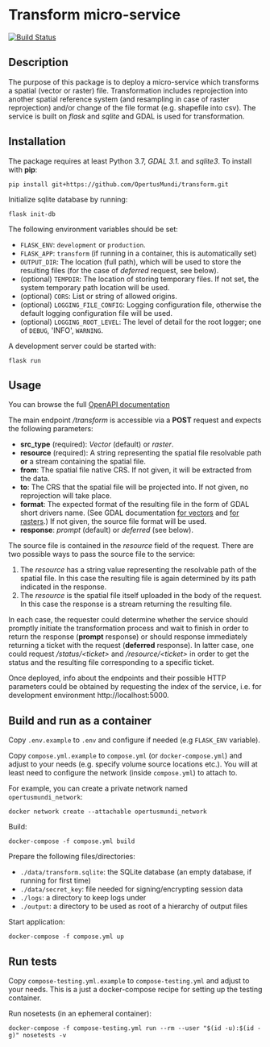 # Transform micro-service

[![Build Status](https://ci.dev-1.opertusmundi.eu:9443/api/badges/OpertusMundi/transform/status.svg?ref=refs/heads/master)](https://ci.dev-1.opertusmundi.eu:9443/OpertusMundi/transform)

## Description

The purpose of this package is to deploy a micro-service which transforms a spatial (vector or raster) file. Transformation includes reprojection into another spatial reference system (and resampling in case of raster reprojection) and/or change of the file format (e.g. shapefile into csv). The service is built on *flask* and *sqlite* and GDAL is used for transformation.

## Installation

The package requires at least Python 3.7, *GDAL 3.1.* and *sqlite3*. To install with **pip**:
```
pip install git+https://github.com/OpertusMundi/transform.git
```
Initialize sqlite database by running:
```
flask init-db
```

The following environment variables should be set:
- `FLASK_ENV`: `development` or `production`.
- `FLASK_APP`: `transform` (if running in a container, this is automatically set)
- `OUTPUT_DIR`: The location (full path), which will be used to store the resulting files (for the case of *deferred* request, see below).
- (optional) `TEMPDIR`: The location of storing temporary files. If not set, the system temporary path location will be used.
- (optional) `CORS`: List or string of allowed origins.
- (optional) `LOGGING_FILE_CONFIG`: Logging configuration file, otherwise the default logging configuration file will be used.
- (optional) `LOGGING_ROOT_LEVEL`: The level of detail for the root logger; one of `DEBUG`, 'INFO', `WARNING`.

A development server could be started with:
```
flask run
```

## Usage

You can browse the full [OpenAPI documentation](https://opertusmundi.github.io/transform/)

The main endpoint */transform* is accessible via a **POST** request and expects the following parameters:
- **src_type** (required): *Vector* (default) or *raster*.
- **resource** (required): A string representing the spatial file resolvable path **or** a stream containing the spatial file.
- **from**: The spatial file native CRS. If not given, it will be extracted from the data.
- **to**: The CRS that the spatial file will be projected into. If not given, no reprojection will take place.
- **format**: The expected format of the resulting file in the form of GDAL short drivers name. (See GDAL documentation [for vectors](https://gdal.org/drivers/vector/index.html) and [for rasters](https://gdal.org/drivers/raster/index.html).) If not given, the source file format will be used.
- **response**: *prompt* (default) or *deferred* (see below).

The source file is contained in the *resource* field of the request. There are two possible ways to pass the source file to the service:
1. The *resource* has a string value representing the resolvable path of the spatial file. In this case the resulting file is again determined by its path indicated in the response.
2. The *resource* is the spatial file itself uploaded in the body of the request. In this case the response is a stream returning the resulting file.

In each case, the requester could determine whether the service should promptly initiate the transformation process and wait to finish in order to return the response (**prompt** response) or should response immediately returning a ticket with the request (**deferred** response). In latter case, one could request */status/\<ticket\>* and */resource/\<ticket\>* in order to get the status and the resulting file corresponding to a specific ticket.

Once deployed, info about the endpoints and their possible HTTP parameters could be obtained by requesting the index of the service, i.e. for development environment http://localhost:5000.

## Build and run as a container

Copy `.env.example` to `.env` and configure if needed (e.g `FLASK_ENV` variable).

Copy `compose.yml.example` to `compose.yml` (or `docker-compose.yml`) and adjust to your needs (e.g. specify volume source locations etc.). You will at least need to configure the network (inside `compose.yml`) to attach to. 

For example, you can create a private network named `opertusmundi_network`:

    docker network create --attachable opertusmundi_network

Build:

    docker-compose -f compose.yml build

Prepare the following files/directories:

   * `./data/transform.sqlite`:  the SQLite database (an empty database, if running for first time)
   * `./data/secret_key`: file needed for signing/encrypting session data
   * `./logs`: a directory to keep logs under
   * `./output`: a directory to be used as root of a hierarchy of output files

Start application:
    
    docker-compose -f compose.yml up


## Run tests

Copy `compose-testing.yml.example` to `compose-testing.yml` and adjust to your needs. This is a just a docker-compose recipe for setting up the testing container.

Run nosetests (in an ephemeral container):

    docker-compose -f compose-testing.yml run --rm --user "$(id -u):$(id -g)" nosetests -v

